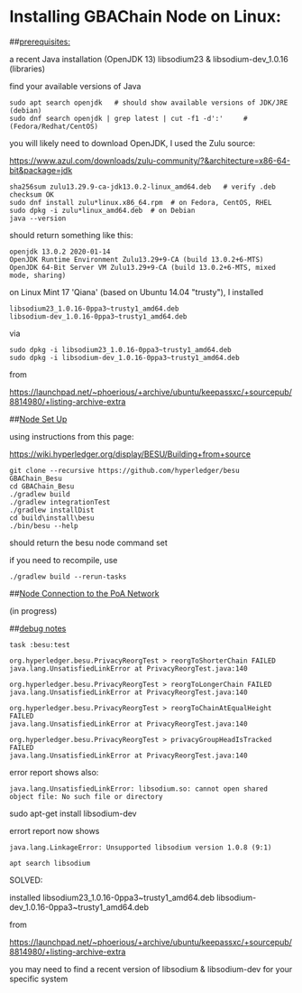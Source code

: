 # Installing GBAChain Node on Linux:

##<u>prerequisites:</u>

a recent Java installation (OpenJDK 13)
libsodium23 & libsodium-dev_1.0.16 (libraries)

find your available versions of Java

    sudo apt search openjdk   # should show available versions of JDK/JRE (debian)
    sudo dnf search openjdk | grep latest | cut -f1 -d':'     # (Fedora/Redhat/CentOS)
    
you will likely need to download OpenJDK, I used the Zulu source:

https://www.azul.com/downloads/zulu-community/?&architecture=x86-64-bit&package=jdk

    sha256sum zulu13.29.9-ca-jdk13.0.2-linux_amd64.deb   # verify .deb checksum OK
    sudo dnf install zulu*linux.x86_64.rpm  # on Fedora, CentOS, RHEL
    sudo dpkg -i zulu*linux_amd64.deb  # on Debian 
    java --version 
    
should return something like this:
  
    openjdk 13.0.2 2020-01-14
    OpenJDK Runtime Environment Zulu13.29+9-CA (build 13.0.2+6-MTS)
    OpenJDK 64-Bit Server VM Zulu13.29+9-CA (build 13.0.2+6-MTS, mixed mode, sharing)
    
on Linux Mint 17 'Qiana' (based on Ubuntu 14.04 "trusty"), I installed

    libsodium23_1.0.16-0ppa3~trusty1_amd64.deb 
    libsodium-dev_1.0.16-0ppa3~trusty1_amd64.deb

via 

    sudo dpkg -i libsodium23_1.0.16-0ppa3~trusty1_amd64.deb
    sudo dpkg -i libsodium-dev_1.0.16-0ppa3~trusty1_amd64.deb     
    
from 

https://launchpad.net/~phoerious/+archive/ubuntu/keepassxc/+sourcepub/8814980/+listing-archive-extra


##<u>Node Set Up</u>

using instructions from this page:

https://wiki.hyperledger.org/display/BESU/Building+from+source

    git clone --recursive https://github.com/hyperledger/besu GBAChain_Besu
    cd GBAChain_Besu
    ./gradlew build 
    ./gradlew integrationTest
    ./gradlew installDist
    cd build\install\besu
    ./bin/besu --help

should return the besu node command set

if you need to recompile, use

    ./gradlew build --rerun-tasks  
   



##<u>Node Connection to the PoA Network</u>


(in progress)



   
   
   
   
   
##<u>debug notes</u>

    task :besu:test

    org.hyperledger.besu.PrivacyReorgTest > reorgToShorterChain FAILED
    java.lang.UnsatisfiedLinkError at PrivacyReorgTest.java:140

    org.hyperledger.besu.PrivacyReorgTest > reorgToLongerChain FAILED
    java.lang.UnsatisfiedLinkError at PrivacyReorgTest.java:140

    org.hyperledger.besu.PrivacyReorgTest > reorgToChainAtEqualHeight FAILED
    java.lang.UnsatisfiedLinkError at PrivacyReorgTest.java:140

    org.hyperledger.besu.PrivacyReorgTest > privacyGroupHeadIsTracked FAILED
    java.lang.UnsatisfiedLinkError at PrivacyReorgTest.java:140


error report shows also:  
  
    java.lang.UnsatisfiedLinkError: libsodium.so: cannot open shared object file: No such file or directory

sudo apt-get install libsodium-dev

errort report now shows

    java.lang.LinkageError: Unsupported libsodium version 1.0.8 (9:1)

    apt search libsodium
    
SOLVED: 


installed
    libsodium23_1.0.16-0ppa3~trusty1_amd64.deb 
    libsodium-dev_1.0.16-0ppa3~trusty1_amd64.deb

from 

https://launchpad.net/~phoerious/+archive/ubuntu/keepassxc/+sourcepub/8814980/+listing-archive-extra

you may need to find a recent version of libsodium & libsodium-dev for your specific system

    
    
    
    
    
    
    
    
    
    
    
    
    
    
    
    
    
    
    
    
    
    
    
    
    
    
    
    
    
    

